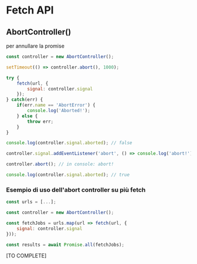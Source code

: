 # Fetch API

## AbortController()

per annullare la promise

```javascript
const controller = new AbortController();

setTimeout(() => controller.abort(), 1000);

try {
	fetch(url, {
		signal: controller.signal
	});
} catch(err) {
	if(err.name == 'AbortError') {
		console.log('Aborted!');
	} else {
		throw err;
	}
}

console.log(controller.signal.aborted); // false

controller.signal.addEventListener('abort', () => console.log('abort!'));

controller.abort(); // in console: abort!

console.log(controller.signal.aborted); // true
```

### Esempio di uso dell'abort controller su più fetch

```javascript
const urls = [...];

const controller = new AbortController();

const fetchJobs = urls.map(url => fetch(url, {
	signal: controller.signal
}));

const results = await Promise.all(fetchJobs);
```

[TO COMPLETE]
